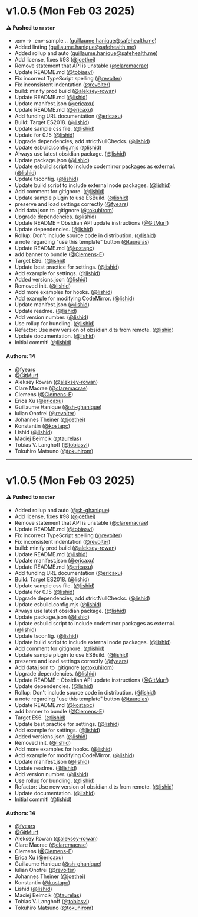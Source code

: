 # v1.0.5 (Mon Feb 03 2025)

#### ⚠️ Pushed to `master`

- .env -> .env-sample... (guillaume.hanique@safehealth.me)
- Added linting (guillaume.hanique@safehealth.me)
- Added rollup and auto (guillaume.hanique@safehealth.me)
- Add license, fixes #98 ([@joethei](https://github.com/joethei))
- Remove statement that API is unstable ([@claremacrae](https://github.com/claremacrae))
- Update README.md ([@tobiasvl](https://github.com/tobiasvl))
- Fix incorrect TypeScript spelling ([@revolter](https://github.com/revolter))
- Fix inconsistent indentation ([@revolter](https://github.com/revolter))
- build: minify prod build ([@aleksey-rowan](https://github.com/aleksey-rowan))
- Update README.md ([@lishid](https://github.com/lishid))
- Update manifest.json ([@ericaxu](https://github.com/ericaxu))
- Update README.md ([@ericaxu](https://github.com/ericaxu))
- Add funding URL documentation ([@ericaxu](https://github.com/ericaxu))
- Build: Target ES2018. ([@lishid](https://github.com/lishid))
- Update sample css file. ([@lishid](https://github.com/lishid))
- Update for 0.15 ([@lishid](https://github.com/lishid))
- Upgrade dependencies, add strictNullChecks. ([@lishid](https://github.com/lishid))
- Update esbuild.config.mjs ([@lishid](https://github.com/lishid))
- Always use latest obsidian package. ([@lishid](https://github.com/lishid))
- Update package.json ([@lishid](https://github.com/lishid))
- Update esbuild script to include codemirror packages as external. ([@lishid](https://github.com/lishid))
- Update tsconfig. ([@lishid](https://github.com/lishid))
- Update build script to include external node packages. ([@lishid](https://github.com/lishid))
- Add comment for gitignore. ([@lishid](https://github.com/lishid))
- Update sample plugin to use ESBuild. ([@lishid](https://github.com/lishid))
- preserve and load settings correctly ([@fyears](https://github.com/fyears))
- Add data.json to .gitignore ([@tokuhirom](https://github.com/tokuhirom))
- Upgrade dependencies. ([@lishid](https://github.com/lishid))
- Update README - Obsidian API update instructions ([@GitMurf](https://github.com/GitMurf))
- Update dependencies. ([@lishid](https://github.com/lishid))
- Rollup: Don't include source code in distribution. ([@lishid](https://github.com/lishid))
- a note regarding "use this template" button ([@taurelas](https://github.com/taurelas))
- Update README.md ([@kostapc](https://github.com/kostapc))
- add banner to bundle ([@Clemens-E](https://github.com/Clemens-E))
- Target ES6. ([@lishid](https://github.com/lishid))
- Update best practice for settings. ([@lishid](https://github.com/lishid))
- Add example for settings. ([@lishid](https://github.com/lishid))
- Added versions.json ([@lishid](https://github.com/lishid))
- Removed init. ([@lishid](https://github.com/lishid))
- Add more examples for hooks. ([@lishid](https://github.com/lishid))
- Add example for modifying CodeMirror. ([@lishid](https://github.com/lishid))
- Update manifest.json ([@lishid](https://github.com/lishid))
- Update readme. ([@lishid](https://github.com/lishid))
- Add version number. ([@lishid](https://github.com/lishid))
- Use rollup for bundling. ([@lishid](https://github.com/lishid))
- Refactor: Use new version of obsidian.d.ts from remote. ([@lishid](https://github.com/lishid))
- Update documentation. ([@lishid](https://github.com/lishid))
- Initial commit! ([@lishid](https://github.com/lishid))

#### Authors: 14

- [@fyears](https://github.com/fyears)
- [@GitMurf](https://github.com/GitMurf)
- Aleksey Rowan ([@aleksey-rowan](https://github.com/aleksey-rowan))
- Clare Macrae ([@claremacrae](https://github.com/claremacrae))
- Clemens ([@Clemens-E](https://github.com/Clemens-E))
- Erica Xu ([@ericaxu](https://github.com/ericaxu))
- Guillaume Hanique ([@sh-ghanique](https://github.com/sh-ghanique))
- Iulian Onofrei ([@revolter](https://github.com/revolter))
- Johannes Theiner ([@joethei](https://github.com/joethei))
- Konstantin ([@kostapc](https://github.com/kostapc))
- Lishid ([@lishid](https://github.com/lishid))
- Maciej Beimcik ([@taurelas](https://github.com/taurelas))
- Tobias V. Langhoff ([@tobiasvl](https://github.com/tobiasvl))
- Tokuhiro Matsuno ([@tokuhirom](https://github.com/tokuhirom))

---

# v1.0.5 (Mon Feb 03 2025)

#### ⚠️ Pushed to `master`

- Added rollup and auto ([@sh-ghanique](https://github.com/sh-ghanique))
- Add license, fixes #98 ([@joethei](https://github.com/joethei))
- Remove statement that API is unstable ([@claremacrae](https://github.com/claremacrae))
- Update README.md ([@tobiasvl](https://github.com/tobiasvl))
- Fix incorrect TypeScript spelling ([@revolter](https://github.com/revolter))
- Fix inconsistent indentation ([@revolter](https://github.com/revolter))
- build: minify prod build ([@aleksey-rowan](https://github.com/aleksey-rowan))
- Update README.md ([@lishid](https://github.com/lishid))
- Update manifest.json ([@ericaxu](https://github.com/ericaxu))
- Update README.md ([@ericaxu](https://github.com/ericaxu))
- Add funding URL documentation ([@ericaxu](https://github.com/ericaxu))
- Build: Target ES2018. ([@lishid](https://github.com/lishid))
- Update sample css file. ([@lishid](https://github.com/lishid))
- Update for 0.15 ([@lishid](https://github.com/lishid))
- Upgrade dependencies, add strictNullChecks. ([@lishid](https://github.com/lishid))
- Update esbuild.config.mjs ([@lishid](https://github.com/lishid))
- Always use latest obsidian package. ([@lishid](https://github.com/lishid))
- Update package.json ([@lishid](https://github.com/lishid))
- Update esbuild script to include codemirror packages as external. ([@lishid](https://github.com/lishid))
- Update tsconfig. ([@lishid](https://github.com/lishid))
- Update build script to include external node packages. ([@lishid](https://github.com/lishid))
- Add comment for gitignore. ([@lishid](https://github.com/lishid))
- Update sample plugin to use ESBuild. ([@lishid](https://github.com/lishid))
- preserve and load settings correctly ([@fyears](https://github.com/fyears))
- Add data.json to .gitignore ([@tokuhirom](https://github.com/tokuhirom))
- Upgrade dependencies. ([@lishid](https://github.com/lishid))
- Update README - Obsidian API update instructions ([@GitMurf](https://github.com/GitMurf))
- Update dependencies. ([@lishid](https://github.com/lishid))
- Rollup: Don't include source code in distribution. ([@lishid](https://github.com/lishid))
- a note regarding "use this template" button ([@taurelas](https://github.com/taurelas))
- Update README.md ([@kostapc](https://github.com/kostapc))
- add banner to bundle ([@Clemens-E](https://github.com/Clemens-E))
- Target ES6. ([@lishid](https://github.com/lishid))
- Update best practice for settings. ([@lishid](https://github.com/lishid))
- Add example for settings. ([@lishid](https://github.com/lishid))
- Added versions.json ([@lishid](https://github.com/lishid))
- Removed init. ([@lishid](https://github.com/lishid))
- Add more examples for hooks. ([@lishid](https://github.com/lishid))
- Add example for modifying CodeMirror. ([@lishid](https://github.com/lishid))
- Update manifest.json ([@lishid](https://github.com/lishid))
- Update readme. ([@lishid](https://github.com/lishid))
- Add version number. ([@lishid](https://github.com/lishid))
- Use rollup for bundling. ([@lishid](https://github.com/lishid))
- Refactor: Use new version of obsidian.d.ts from remote. ([@lishid](https://github.com/lishid))
- Update documentation. ([@lishid](https://github.com/lishid))
- Initial commit! ([@lishid](https://github.com/lishid))

#### Authors: 14

- [@fyears](https://github.com/fyears)
- [@GitMurf](https://github.com/GitMurf)
- Aleksey Rowan ([@aleksey-rowan](https://github.com/aleksey-rowan))
- Clare Macrae ([@claremacrae](https://github.com/claremacrae))
- Clemens ([@Clemens-E](https://github.com/Clemens-E))
- Erica Xu ([@ericaxu](https://github.com/ericaxu))
- Guillaume Hanique ([@sh-ghanique](https://github.com/sh-ghanique))
- Iulian Onofrei ([@revolter](https://github.com/revolter))
- Johannes Theiner ([@joethei](https://github.com/joethei))
- Konstantin ([@kostapc](https://github.com/kostapc))
- Lishid ([@lishid](https://github.com/lishid))
- Maciej Beimcik ([@taurelas](https://github.com/taurelas))
- Tobias V. Langhoff ([@tobiasvl](https://github.com/tobiasvl))
- Tokuhiro Matsuno ([@tokuhirom](https://github.com/tokuhirom))
